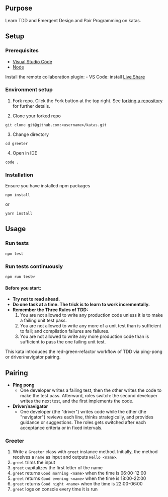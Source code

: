 ## Purpose

Learn TDD and Emergent Design and Pair Programming on katas.

## Setup

### Prerequisites
* [Visual Studio Code](https://code.visualstudio.com) 
* [Node](https://nodejs.org/en)


Install the remote collaboration plugin:
    - VS Code: install [Live Share](https://marketplace.visualstudio.com/items?itemName=MS-vsliveshare.vsliveshare)


### Environment setup

1. Fork repo. Click the Fork button at the top right. See [forking a repository](https://docs.github.com/en/get-started/quickstart/fork-a-repo#forking-a-repository) for further details.

2. Clone your forked repo
```
git clone git@github.com:<username>/katas.git
```

3. Change directory
```
cd greeter
```

4. Open in IDE
```
code .
```

### Installation
Ensure you have installed npm packages
```
npm install
```
or
```
yarn install
```

## Usage

### Run tests
```
npm test
```


### Run tests continuously
```
npm run testw
```



#### Before you start:
* **Try not to read ahead.**
* **Do one task at a time. The trick is to learn to work incrementally.**
* **Remember the Three Rules of TDD:**
  1. You are not allowed to write any production code unless it is to make a failing unit test pass.
  2. You are not allowed to write any more of a unit test than is sufficient to fail; and compilation failures are failures.
  3. You are not allowed to write any more production code than is sufficient to pass the one failing unit test.

This kata introduces the red-green-refactor workflow of TDD via ping-pong or driver/navigator pairing.

## Pairing 
- **Ping pong**
    - One developer writes a failing test, then the other writes the code to make the test pass. Afterward, roles switch: the second developer writes the next test, and the first implements the code.
- **Driver/navigator** 
    -  One developer (the "driver") writes code while the other (the "navigator") reviews each line, thinks strategically, and provides guidance or suggestions. The roles gets switched after each acceptance criteria or in fixed intervals.
    
### Greeter

1. Write a `Greeter` class with `greet` instance method. Initially, the method receives a `name` as input and outputs `Hello <name>`.
2. `greet` trims the input
3. `greet` capitalizes the first letter of the name
4. `greet` returns `Good morning <name>` when the time is 06:00-12:00
5. `greet` returns `Good evening <name>` when the time is 18:00-22:00
6. `greet` returns `Good night <name>` when the time is 22:00-06:00
7. `greet` logs on console every time it is run
